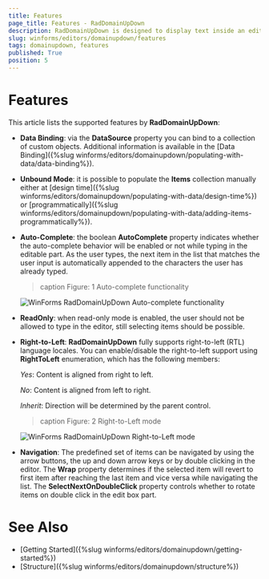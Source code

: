 ```yaml
---
title: Features
page_title: Features - RadDomainUpDown
description: RadDomainUpDown is designed to display text inside an editor like a text-box and sets a text string from a list of choices. 
slug: winforms/editors/domainupdown/features
tags: domainupdown, features
published: True
position: 5 
---
```


# Features

This article lists the supported features by **RadDomainUpDown**:

* **Data Binding**: via the **DataSource** property you can bind to a collection of custom objects. Additional information is available in the [Data Binding]({%slug winforms/editors/domainupdown/populating-with-data/data-binding%}).
* **Unbound Mode**: it is possible to populate the **Items** collection manually either at [design time]({%slug winforms/editors/domainupdown/populating-with-data/design-time%}) or [programmatically]({%slug winforms/editors/domainupdown/populating-with-data/adding-items-programmatically%}). 
* **Auto-Complete**: the boolean **AutoComplete** property indicates whether the auto-complete behavior will be enabled or not while typing in the editable part. As the user types, the next item in the list that matches the user input is automatically appended to the characters the user has already typed. 

	>caption Figure: 1 Auto-complete functionality

	![WinForms RadDomainUpDown Auto-complete functionality](images/domainupdown-features001.gif)

* **ReadOnly**: when read-only mode is enabled, the user should not be allowed to type in the editor, still selecting items should be possible.

* **Right-to-Left**: **RadDomainUpDown** fully supports right-to-left (RTL) language locales. You can enable/disable the right-to-left support using **RightToLeft** enumeration, which has the following members:

	*Yes*: Content is aligned from right to left.

	*No*: Content is aligned from left to right.

	*Inherit*: Direction will be determined by the parent control.

	>caption Figure: 2 Right-to-Left mode

	![WinForms RadDomainUpDown Right-to-Left mode](images/domainupdown-features002.gif)

* **Navigation**: The predefined set of items can be navigated by using the arrow buttons, the up and down arrow keys or by double clicking in the editor. The **Wrap** property determines if the selected item will revert to first item after reaching the last item and vice versa while navigating the list. The **SelectNextOnDoubleClick** property controls whether to rotate items on double click in the edit box part. 

# See Also

* [Getting Started]({%slug winforms/editors/domainupdown/getting-started%})
* [Structure]({%slug winforms/editors/domainupdown/structure%})
